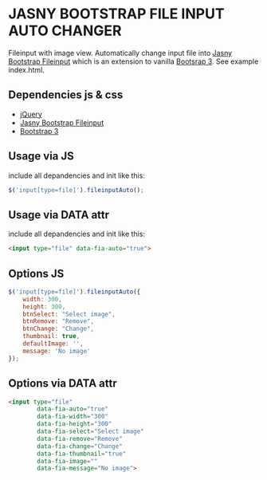# JASNY BOOTSTRAP FILE INPUT AUTO CHANGER

Fileinput with image view. Automatically change input file into [Jasny Bootstrap Fileinput](http://www.jasny.net/bootstrap/javascript/#fileinput) which is an extension to vanilla [Bootsrap 3](http://getbootstrap.com/). See example index.html.

Dependencies js & css
----------
 * [jQuery](http://jquery.com/)
 * [Jasny Bootstrap Fileinput](http://www.jasny.net/bootstrap/customize/)
 * [Bootstrap 3](http://getbootstrap.com/customize/)

Usage via JS
----------
include all depandencies and init like this:
```js
$('input[type=file]').fileinputAuto();
```

Usage via DATA attr
----------
include all depandencies and init like this:
```html
<input type="file" data-fia-auto="true">
```

Options JS
----------
```js
$('input[type=file]').fileinputAuto({
	width: 300,
	height: 300,
	btnSelect: "Select image",
	btnRemove: "Remove",
	btnChange: "Change",
	thumbnail: true,
	defaultImage: '',
	message: 'No image'
});
```

Options via DATA attr
----------
```html
<input type="file" 
		data-fia-auto="true" 
		data-fia-width="300" 
		data-fia-height="300" 
		data-fia-select="Select image" 
		data-fia-remove="Remove" 
		data-fia-change="Change" 
		data-fia-thumbnail="true"
		data-fia-image=""
		data-fia-message="No image">
```
